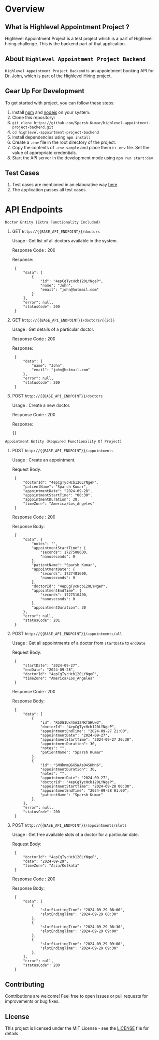 # Overview

## What is Highlevel Appointment Project ?

Highlevel Appointment Project is a test project which is a part of Highlevel hiring challenge. This is the backend part of that application.

## About `Highlevel Appointment Project Backend`

`Highlevel Appointment Project Backend` is an appointment booking API for Dr. John, which is part of the Highlevel Hiring project.

## Gear Up For Development

To get started with project, you can follow these steps:

1. Install [npm](https://www.npmjs.com) and [nodejs](https://nodejs.org/en) on your system.
2. Clone this repository:
3. `git clone https://github.com/Sparsh-Kumar/highlevel-appointment-project-backend.git`
4. `cd highlevel-appointment-project-backend`
5. Install dependencies using `npm install`
6. Create a `.env` file in the root directory of the project.
7. Copy the contents of `.env.sample` and place them in `.env` file. Set the value of appropriate credentials.
8. Start the API server in the development mode using `npm run start:dev`

## Test Cases
1. Test cases are mentioned in an elaborative way [here](https://docs.google.com/spreadsheets/d/1t7g3VRN-glGiNbz4dMz4FS_IU2uS_rGtb6otxUvjXVs/edit?gid=0#gid=0)
2. The application passes all test cases.

# API Endpoints

`Doctor Entity (Extra Functionality Included)` 

1. GET `http://{{BASE_API_ENDPOINT}}/doctors`
   
   Usage : Get list of all doctors available in the system.

   Response Code : 200

   Response:
   ```
    {
        "data": [
            {
                "id": "4epCgTycHcb120LYNgeP",
                "name": "John",
                "email": "john@hotmail.com"
            }
        ],
        "error": null,
        "statusCode": 200
    }
   ```
3. GET `http://{{BASE_API_ENDPOINT}}/doctors/{{id}}`
   
   Usage : Get details of a particular doctor.

   Response Code : 200

   Response:
   ```
    {
        "data": {
            "name": "John",
            "email": "john@hotmail.com"
        },
        "error": null,
        "statusCode": 200
    }
   ```
5. POST `http://{{BASE_API_ENDPOINT}}/doctors`
   
   Usage : Create a new doctor.

   Response Code : 200

   Response:
   ```
   {}
   ```
   
`Appointment Entity (Required Functionality Of Project)`

1. POST `http://{{BASE_API_ENDPOINT}}/appointments`

   Usage : Create an appointment.

   Request Body:
   ```
    {
        "doctorId": "4epCgTycHcb120LYNgeP",
        "patientName": "Sparsh Kumar",
        "appointmentDate": "2024-09-28",
        "appointmentStartTime": "00:30",
        "appointmentDuration": 30,
        "timeZone": "America/Los_Angeles"
    }
   ```
   
   Response Code : 200

   Response Body:
   ```
    {
        "data": {
            "notes": "",
            "appointmentStartTime": {
                "seconds": 1727508600,
                "nanoseconds": 0
            },
            "patientName": "Sparsh Kumar",
            "appointmentDate": {
                "seconds": 1727481600,
                "nanoseconds": 0
            },
            "doctorId": "4epCgTycHcb120LYNgeP",
            "appointmentEndTime": {
                "seconds": 1727510400,
                "nanoseconds": 0
            },
            "appointmentDuration": 30
        },
        "error": null,
        "statusCode": 201
    }
   ```

2. POST `http://{{BASE_API_ENDPOINT}}/appointments/all`

   Usage : Get all appointments of a doctor from `startDate` to `endDate`

   Request Body:
   ```
    {
        "startDate": "2024-09-27",
        "endDate": "2024-09-28",
        "doctorId": "4epCgTycHcb120LYNgeP",
        "timeZone": "America/Los_Angeles"
    }
   ```

   Response Code : 200
   
   Response Body:
   ```
    {
        "data": [
            {
                "id": "RbDG1Ux45A32NKfGHUw3",
                "doctorId": "4epCgTycHcb120LYNgeP",
                "appointmentEndTime": "2024-09-27 21:00",
                "appointmentDate": "2024-09-27",
                "appointmentStartTime": "2024-09-27 20:30",
                "appointmentDuration": 30,
                "notes": "",
                "patientName": "Sparsh Kumar"
            },
            {
                "id": "SMHknmQGX5WAsO4SHMn6",
                "appointmentDuration": 30,
                "notes": "",
                "appointmentDate": "2024-09-27",
                "doctorId": "4epCgTycHcb120LYNgeP",
                "appointmentStartTime": "2024-09-28 00:30",
                "appointmentEndTime": "2024-09-28 01:00",
                "patientName": "Sparsh Kumar"
            },
        ],
        "error": null,
        "statusCode": 200
    }
   ```

3. POST `http://{{BASE_API_ENDPOINT}}/appointments/slots`

   Usage : Get free available slots of a doctor for a particular date.

   Request Body:
   ```
    {
        "doctorId": "4epCgTycHcb120LYNgeP",
        "date": "2024-09-29",
        "timeZone": "Asia/Kolkata"
    }
   ```

   Response Code : 200

   Response Body:
   ```
    {
        "data": [
            {
                "slotStartingTime": "2024-09-29 08:00",
                "slotEndingTime": "2024-09-29 08:30"
            },
            {
                "slotStartingTime": "2024-09-29 08:30",
                "slotEndingTime": "2024-09-29 09:00"
            },
            {
                "slotStartingTime": "2024-09-29 09:00",
                "slotEndingTime": "2024-09-29 09:30"
            },
        ],
        "error": null,
        "statusCode": 200
    }
   ```
## Contributing

Contributions are welcome! Feel free to open issues or pull requests for improvements or bug fixes.

## License

This project is licensed under the MIT License - see the [LICENSE](https://github.com/Sparsh-Kumar/backtesting.py/blob/main/LICENSE) file for details

